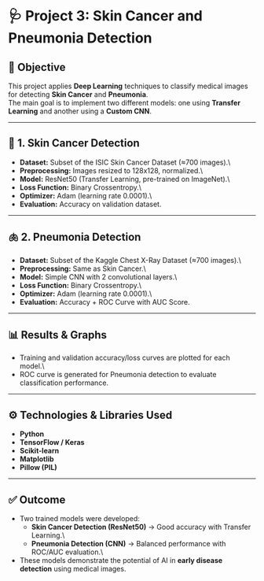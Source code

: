 # 🩺 Project 3: Skin Cancer and Pneumonia Detection

## 📌 Objective

This project applies **Deep Learning** techniques to classify medical
images for detecting **Skin Cancer** and **Pneumonia**.\
The main goal is to implement two different models: one using **Transfer
Learning** and another using a **Custom CNN**.

------------------------------------------------------------------------

## 🧪 1. Skin Cancer Detection

-   **Dataset:** Subset of the ISIC Skin Cancer Dataset (≈700 images).\
-   **Preprocessing:** Images resized to 128x128, normalized.\
-   **Model:** ResNet50 (Transfer Learning, pre-trained on ImageNet).\
-   **Loss Function:** Binary Crossentropy.\
-   **Optimizer:** Adam (learning rate 0.0001).\
-   **Evaluation:** Accuracy on validation dataset.

------------------------------------------------------------------------

## 🫁 2. Pneumonia Detection

-   **Dataset:** Subset of the Kaggle Chest X-Ray Dataset (≈700
    images).\
-   **Preprocessing:** Same as Skin Cancer.\
-   **Model:** Simple CNN with 2 convolutional layers.\
-   **Loss Function:** Binary Crossentropy.\
-   **Optimizer:** Adam (learning rate 0.0001).\
-   **Evaluation:** Accuracy + ROC Curve with AUC Score.

------------------------------------------------------------------------

## 📊 Results & Graphs

-   Training and validation accuracy/loss curves are plotted for each
    model.\
-   ROC curve is generated for Pneumonia detection to evaluate
    classification performance.

------------------------------------------------------------------------

## ⚙️ Technologies & Libraries Used

-   **Python**
-   **TensorFlow / Keras**
-   **Scikit-learn**
-   **Matplotlib**
-   **Pillow (PIL)**

------------------------------------------------------------------------

## ✅ Outcome

-   Two trained models were developed:
    -   **Skin Cancer Detection (ResNet50)** → Good accuracy with
        Transfer Learning.\
    -   **Pneumonia Detection (CNN)** → Balanced performance with
        ROC/AUC evaluation.\
-   These models demonstrate the potential of AI in **early disease
    detection** using medical images.
